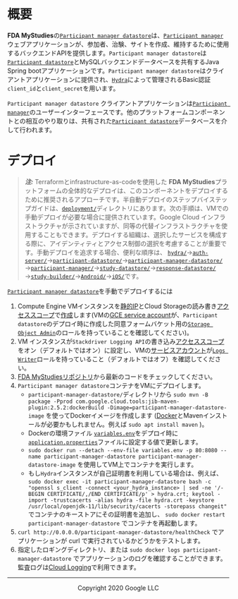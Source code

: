 <!--
 Copyright 2020 Google LLC
 Use of this source code is governed by an MIT-style
 license that can be found in the LICENSE file or at
 https://opensource.org/licenses/MIT.
-->

# 概要
**FDA MyStudies**の[`Participant manager datastore`](/participant-manager-datastore/)は、[`Participant manager`](/participant-manager/)ウェブアプリケーションが、参加者、治験、サイトを作成、維持するために使用するバックエンドAPIを提供します。`Participant manager datastore`は[`Participant datastore`](/participant-datastore/)とMySQLバックエンドデータベースを共有するJava Spring bootアプリケーションです。`Participant manager datastore`はクライアントアプリケーションに提供され、[`Hydra`](/hydra/)によって管理されるBasic認証`client_id`と`client_secret`を用います。
 
`Participant manager datastore` クライアントアプリケーションは[`Participant manager`](/participant-manager/)のユーザーインターフェースです。他のプラットフォームコンポーネントとの相互のやり取りは、共有された[`Participant datastore`](/participant-datastore/)データベースを介して行われます。

# デプロイ
> **_注:_** Terraformとinfrastructure-as-codeを使用した **FDA MyStudies**プラットフォームの全体的なデプロイは、このコンポーネントをデプロイするために推奨されるアプローチです。半自動デプロイのステップバイステップガイドは、[`deployment/`](/deployment)ディレクトリにあります。次の手順は、VMでの手動デプロイが必要な場合に提供されています。Google Cloud インフラストラクチャが示されていますが、同等の代替インフラストラクチャを使用することもできます。デプロイする組織は、選択したサービスを構成する際に、アイデンティティとアクセス制御の選択を考慮することが重要です。手動デプロイを追求する場合、便利な順序は、 [`hydra/`](/hydra)&rarr;[`auth-server/`](/auth-server/)&rarr;[`participant-datastore/`](/participant-datastore/)&rarr;[`participant-manager-datastore/`](/participant-manager-datastore/)&rarr;[`participant-manager/`](/participant-manager/)&rarr;[`study-datastore/`](/study-datastore/)&rarr;[`response-datastore/`](/response-datastore/)&rarr;[`study-builder/`](/study-builder/)&rarr;[`Android/`](/Android/)&rarr;[`iOS/`](/iOS/)です。
 
[`Participant manager datastore`](/participant-manager-datastore/)を手動でデプロイするには
1. Compute Engine VMインスタンスを[静的IP](https://cloud.google.com/compute/docs/ip-addresses/reserve-static-internal-ip-address)とCloud Storageの読み書き[アクセススコープ](https://cloud.google.com/compute/docs/access/service-accounts#accesscopesiam)で[作成](https://cloud.google.com/compute/docs/instances/create-start-instance)します(VMの[GCE service account](https://cloud.google.com/compute/docs/access/service-accounts#default_service_account)が、`Participant datastore`のデプロイ時に作成した同意フォームバケット用の[`Storage Object Admin`](https://cloud.google.com/storage/docs/access-control/iam-roles)のロールを持っていることを確認してください)。
1. VM インスタンスが`Stackdriver Logging API`の書き込み[アクセススコープ](https://cloud.google.com/compute/docs/access/service-accounts#accesscopesiam)をオン（デフォルトではオン）に設定し、VMの[サービスアカウント](https://cloud.google.com/compute/docs/access/service-accounts#default_service_account)が[`Logs Writer`](https://cloud.google.com/logging/docs/access-control)ロールを持っていること（デフォルトではオフ）を確認してください。
1. [FDA MyStudiesリポジトリ](https://github.com/GoogleCloudPlatform/fda-mystudies/)から最新のコードをチェックしてください。
1. `Participant manager datastore`コンテナをVMにデプロイします。
    -    `participant-manager-datastore/`ディレクトリから `sudo mvn -B package -Pprod com.google.cloud.tools:jib-maven-plugin:2.5.2:dockerBuild -Dimage=participant-manager-datastore-image` を使ってDockerイメージを作成します
    ([Docker](https://docs.docker.com/engine/install/debian/)とMavenインストールが必要かもしれません。例えば `sudo apt install maven` )。
    -    Dockerの環境ファイル [`variables.env`](variables.env)をデプロイ時に[`application.properties`](participant-manager-service/src/main/resources/application.properties)ファイルに設定する値で更新します。
    -    `sudo docker run --detach --env-file variables.env -p 80:8080 --name participant-manager-datastore participant-manager-datastore-image` を使用してVM上でコンテナを実行します。
    -    もし`Hydra`インスタンスが自己証明書を利用している場合は、例えば、 `sudo docker exec -it participant-manager-datastore bash -c "openssl s_client -connect <your_hydra_instance> | sed -ne '/-BEGIN CERTIFICATE/,/END CERTIFICATE/p' > hydra.crt; keytool -import -trustcacerts -alias hydra -file hydra.crt -keystore /usr/local/openjdk-11/lib/security/cacerts -storepass changeit"` でコンテナのキーストアにその証明書を追加し、 `sudo docker restart participant-manager-datastore` でコンテナを再起動します。
1. `curl http://0.0.0.0/participant-manager-datastore/healthCheck` でアプリケーションが curl で実行されているかどうかをテストします。 
1. 指定したロギングディレクトリ、または `sudo docker logs participant-manager-datastore` でアプリケーションのログを確認することができます。監査ログは[Cloud Logging](https://cloud.google.com/logging)で利用できます。

***
<p align="center">Copyright 2020 Google LLC</p>
